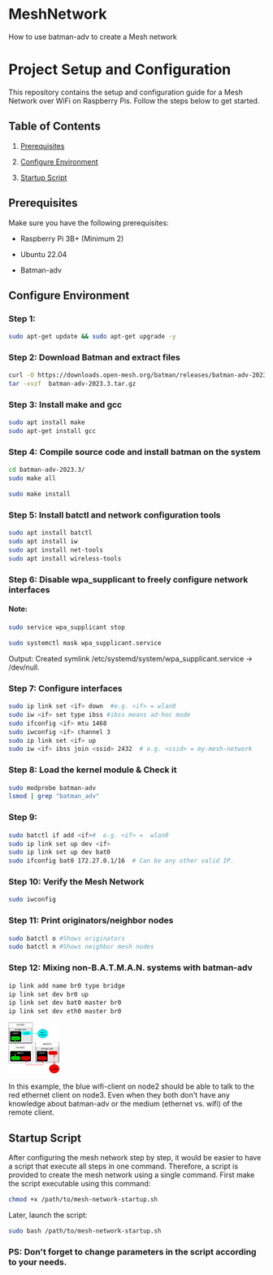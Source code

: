 # MeshNetwork
How to use batman-adv to create a Mesh network


# Project Setup and Configuration

  

This repository contains the setup and configuration guide for a Mesh Network over WiFi on Raspberry Pis. Follow the steps below to get started.

  

## Table of Contents

  

1. [Prerequisites](#prerequisites)

2. [Configure Environment](#configure-environment)

3. [Startup Script](#startup-script)

  
  
  

## Prerequisites

  

Make sure you have the following prerequisites:

  

- Raspberry Pi 3B+ (Minimum 2)

- Ubuntu 22.04

- Batman-adv

  

## Configure Environment

  

### Step 1:

```bash
sudo apt-get update && sudo apt-get upgrade -y
```

### Step 2: Download Batman and extract files

```bash
curl -O https://downloads.open-mesh.org/batman/releases/batman-adv-2023.3/batman-adv-2023.3.tar.gz
tar -xvzf  batman-adv-2023.3.tar.gz
```

### Step 3: Install make and gcc

```bash
sudo apt install make
sudo apt-get install gcc
```

### Step 4: Compile source code and install batman on the system

```bash
cd batman-adv-2023.3/
sudo make all
```

```bash
sudo make install
```

### Step 5: Install batctl and network configuration tools
```bash
sudo apt install batctl
sudo apt install iw
sudo apt install net-tools
sudo apt install wireless-tools
```

### Step 6: Disable wpa_supplicant to freely configure network interfaces
#### Note: 
```bash
sudo service wpa_supplicant stop
```
```bash
sudo systemctl mask wpa_supplicant.service
```
Output:
Created symlink /etc/systemd/system/wpa_supplicant.service → /dev/null.

### Step 7: Configure interfaces
```bash
sudo ip link set <if> down  #e.g. <if> = wlan0
sudo iw <if> set type ibss #ibss means ad-hoc mode
sudo ifconfig <if> mtu 1468
sudo iwconfig <if> channel 3
sudo ip link set <if> up
sudo iw <if> ibss join <ssid> 2432  # e.g. <ssid> = my-mesh-network
```
### Step 8: Load the kernel module & Check it
```bash
sudo modprobe batman-adv
lsmod | grep "batman_adv"
```

### Step 9:
```bash
sudo batctl if add <if>#  e.g. <if> =  wlan0
sudo ip link set up dev <if>
sudo ip link set up dev bat0
sudo ifconfig bat0 172.27.0.1/16  # Can be any other valid IP.
```
### Step 10: Verify the Mesh Network

```bash
sudo iwconfig
```

### Step 11: Print originators/neighbor nodes
```bash
sudo batctl o #Shows originators
sudo batctl n #Shows neighbor mesh nodes
```

### Step 12: Mixing non-B.A.T.M.A.N. systems with batman-adv
```bash
ip link add name br0 type bridge
ip link set dev br0 up
ip link set dev bat0 master br0
ip link set dev eth0 master br0
```
<img src="how_bridge_works_batman.svg" alt="Mixing non-B.A.T.M.A.N. systems with batman-adv" style="height: 100px; width:100px;"/>

In this example, the blue wifi-client on node2 should be able to talk to the red ethernet client on node3. Even when they both don't have any knowledge about batman-adv or the medium (ethernet vs. wifi) of the remote client.

## Startup Script

After configuring the mesh network step by step, it would be easier to have a script that execute all steps in one command. Therefore, a script is provided to create the mesh network using a single command. First make the script executable using this command:

```bash
chmod +x /path/to/mesh-network-startup.sh
```
Later, launch the script:

```bash
sudo bash /path/to/mesh-network-startup.sh
```

### PS: Don't forget to change parameters in the script according to your needs.
